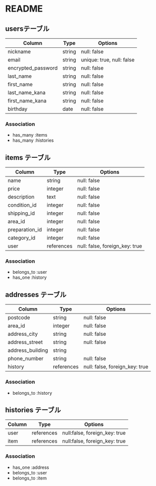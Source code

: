 # README

## usersテーブル

| Column               | Type    | Options                   |
| -------------------- | ------- | ------------------------- |
| nickname             | string  | null: false               |
| email                | string  | unique: true, null: false |
| encrypted_password   | string  | null: false               |
| last_name            | string  | null: false               |
| first_name           | string  | null: false               |
| last_name_kana       | string  | null: false               |
| first_name_kana      | string  | null: false               |
| birthday             | date    | null: false               |


### Association

- has_many :items
- has_many :histories

## items テーブル

| Column         | Type       | Options                              |
| -------------  | ---------- | ------------------------------------ |
| name           | string     | null: false                          |
| price          | integer    | null: false                          |
| description    | text       | null: false                          |
| condition_id   | integer    | null: false                          |
| shipping_id    | integer    | null: false                          |
| area_id        | integer    | null: false                          |  
| preparation_id | integer    | null: false                          |
| category_id    | integer    | null: false                          |
| user           | references | null: false, foreign_key: true       |

### Association

- belongs_to :user
- has_one :history

## addresses テーブル

| Column           | Type       | Options                        |
| ---------------- | ---------- | ------------------------------ |
| postcode         | string     | null: false                    |
| area_id          | integer    | null: false                    |
| address_city     | string     | null: false                    |
| address_street   | string     | null: false                    |
| address_building | string     |                                |
| phone_number     | string     | null: false                    |
| history          | references | null: false, foreign_key: true |


### Association
- belongs_to :history

## histories テーブル

| Column | Type       | Options                        |
| ------ | ---------- | ------------------------------ |
| user   | references | null:false, foreign_key: true  | 
| item   | references | null:false, foreign_key: true  |

### Association
- has_one :address
- belongs_to :user
- belongs_to :item